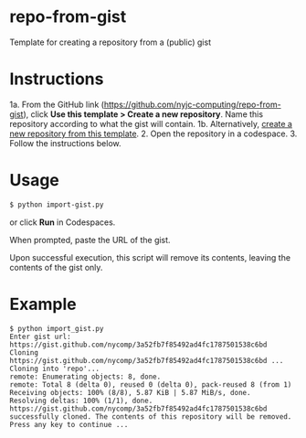 # repo-from-gist
Template for creating a repository from a (public) gist

# Instructions

1a. From the GitHub link (https://github.com/nyjc-computing/repo-from-gist), click **Use this template > Create a new repository**. Name this repository according to what the gist will contain.
1b. Alternatively, [create a new repository from this template](https://github.com/new?template_name=repo-from-gist&template_owner=nyjc-computing).
2. Open the repository in a codespace.
3. Follow the instructions below.

# Usage

```sh
$ python import-gist.py
```

or click **Run** in Codespaces.

When prompted, paste the URL of the gist.

Upon successful execution, this script will remove its contents, leaving the contents of the gist only.

# Example

```
$ python import_gist.py
Enter gist url: https://gist.github.com/nycomp/3a52fb7f85492ad4fc1787501538c6bd
Cloning https://gist.github.com/nycomp/3a52fb7f85492ad4fc1787501538c6bd ...
Cloning into 'repo'...
remote: Enumerating objects: 8, done.
remote: Total 8 (delta 0), reused 0 (delta 0), pack-reused 8 (from 1)
Receiving objects: 100% (8/8), 5.87 KiB | 5.87 MiB/s, done.
Resolving deltas: 100% (1/1), done.
https://gist.github.com/nycomp/3a52fb7f85492ad4fc1787501538c6bd successfully cloned. The contents of this repository will be removed.
Press any key to continue ...
```
